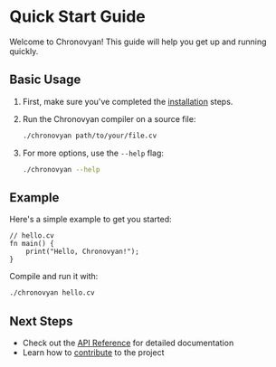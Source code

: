 # Quick Start Guide

Welcome to Chronovyan! This guide will help you get up and running quickly.

## Basic Usage

1. First, make sure you've completed the [installation](installation.md) steps.

2. Run the Chronovyan compiler on a source file:
   ```bash
   ./chronovyan path/to/your/file.cv
   ```

3. For more options, use the `--help` flag:
   ```bash
   ./chronovyan --help
   ```

## Example

Here's a simple example to get you started:

```chronovyan
// hello.cv
fn main() {
    print("Hello, Chronovyan!");
}
```

Compile and run it with:
```bash
./chronovyan hello.cv
```

## Next Steps

- Check out the [API Reference](../api/) for detailed documentation
- Learn how to [contribute](../CONTRIBUTING.md) to the project
